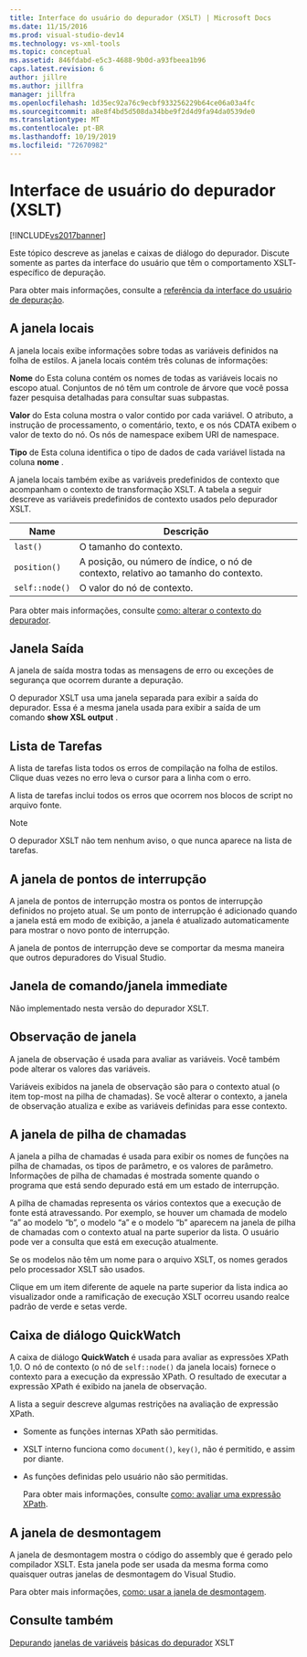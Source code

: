 ```yaml
---
title: Interface do usuário do depurador (XSLT) | Microsoft Docs
ms.date: 11/15/2016
ms.prod: visual-studio-dev14
ms.technology: vs-xml-tools
ms.topic: conceptual
ms.assetid: 846fdabd-e5c3-4688-9b0d-a93fbeea1b96
caps.latest.revision: 6
author: jillre
ms.author: jillfra
manager: jillfra
ms.openlocfilehash: 1d35ec92a76c9ecbf933256229b64ce06a03a4fc
ms.sourcegitcommit: a8e8f4bd5d508da34bbe9f2d4d9fa94da0539de0
ms.translationtype: MT
ms.contentlocale: pt-BR
ms.lasthandoff: 10/19/2019
ms.locfileid: "72670982"
---
```

# <a name="debugger-user-interface-xslt"></a>Interface de usuário do depurador (XSLT)
[!INCLUDE[vs2017banner](../includes/vs2017banner.md)]

Este tópico descreve as janelas e caixas de diálogo do depurador. Discute somente as partes da interface do usuário que têm o comportamento XSLT- específico de depuração.

 Para obter mais informações, consulte a [referência da interface do usuário de depuração](../debugger/debugging-user-interface-reference.md).

## <a name="locals-window"></a>A janela locais
 A janela locais exibe informações sobre todas as variáveis definidos na folha de estilos. A janela locais contém três colunas de informações:

 **Nome** do Esta coluna contém os nomes de todas as variáveis locais no escopo atual. Conjuntos de nó têm um controle de árvore que você possa fazer pesquisa detalhadas para consultar suas subpastas.

 **Valor** do Esta coluna mostra o valor contido por cada variável. O atributo, a instrução de processamento, o comentário, texto, e os nós CDATA exibem o valor de texto do nó. Os nós de namespace exibem URI de namespace.

 **Tipo** de Esta coluna identifica o tipo de dados de cada variável listada na coluna **nome** .

 A janela locais também exibe as variáveis predefinidos de contexto que acompanham o contexto de transformação XSLT. A tabela a seguir descreve as variáveis predefinidos de contexto usados pelo depurador XSLT.

|Name|Descrição|
|----------|-----------------|
|`last()`|O tamanho do contexto.|
|`position()`|A posição, ou número de índice, o nó de contexto, relativo ao tamanho do contexto.|
|`self::node()`|O valor do nó de contexto.|

 Para obter mais informações, consulte [como: alterar o contexto do depurador](https://msdn.microsoft.com/library/8a69ea63-2ef0-4b4f-9521-cf8ad2e3ec5e).

## <a name="output-window"></a>Janela Saída
 A janela de saída mostra todas as mensagens de erro ou exceções de segurança que ocorrem durante a depuração.

 O depurador XSLT usa uma janela separada para exibir a saída do depurador. Essa é a mesma janela usada para exibir a saída de um comando **show XSL output** .

## <a name="task-list"></a>Lista de Tarefas
 A lista de tarefas lista todos os erros de compilação na folha de estilos. Clique duas vezes no erro leva o cursor para a linha com o erro.

 A lista de tarefas inclui todos os erros que ocorrem nos blocos de script no arquivo fonte.

> [!NOTE]
> O depurador XSLT não tem nenhum aviso, o que nunca aparece na lista de tarefas.

## <a name="breakpoints-window"></a>A janela de pontos de interrupção
 A janela de pontos de interrupção mostra os pontos de interrupção definidos no projeto atual. Se um ponto de interrupção é adicionado quando a janela está em modo de exibição, a janela é atualizado automaticamente para mostrar o novo ponto de interrupção.

 A janela de pontos de interrupção deve se comportar da mesma maneira que outros depuradores do Visual Studio.

## <a name="command-windowimmediate-window"></a>Janela de comando/janela immediate
 Não implementado nesta versão do depurador XSLT.

## <a name="watch-window"></a>Observação de janela
 A janela de observação é usada para avaliar as variáveis. Você também pode alterar os valores das variáveis.

 Variáveis exibidos na janela de observação são para o contexto atual (o item top-most na pilha de chamadas). Se você alterar o contexto, a janela de observação atualiza e exibe as variáveis definidas para esse contexto.

## <a name="call-stack-window"></a>A janela de pilha de chamadas
 A janela a pilha de chamadas é usada para exibir os nomes de funções na pilha de chamadas, os tipos de parâmetro, e os valores de parâmetro. Informações de pilha de chamadas é mostrada somente quando o programa que está sendo depurado está em um estado de interrupção.

 A pilha de chamadas representa os vários contextos que a execução de fonte está atravessando. Por exemplo, se houver um chamada de modelo “a” ao modelo “b”, o modelo “a” e o modelo “b” aparecem na janela de pilha de chamadas com o contexto atual na parte superior da lista. O usuário pode ver a consulta que está em execução atualmente.

 Se os modelos não têm um nome para o arquivo XSLT, os nomes gerados pelo processador XSLT são usados.

 Clique em um item diferente de aquele na parte superior da lista indica ao visualizador onde a ramificação de execução XSLT ocorreu usando realce padrão de verde e setas verde.

## <a name="quickwatch-dialog-box"></a>Caixa de diálogo QuickWatch
 A caixa de diálogo **QuickWatch** é usada para avaliar as expressões XPath 1,0. O nó de contexto (o nó de `self::node()` da janela locais) fornece o contexto para a execução da expressão XPath. O resultado de executar a expressão XPath é exibido na janela de observação.

 A lista a seguir descreve algumas restrições na avaliação de expressão XPath.

- Somente as funções internas XPath são permitidas.

- XSLT interno funciona como `document()`, `key()`, não é permitido, e assim por diante.

- As funções definidas pelo usuário não são permitidas.

  Para obter mais informações, consulte [como: avaliar uma expressão XPath](../xml-tools/how-to-evaluate-an-xpath-expression.md).

## <a name="disassembly-window"></a>A janela de desmontagem
 A janela de desmontagem mostra o código do assembly que é gerado pelo compilador XSLT. Esta janela pode ser usada da mesma forma como quaisquer outras janelas de desmontagem do Visual Studio.

 Para obter mais informações, [como: usar a janela de desmontagem](../debugger/how-to-use-the-disassembly-window.md).

## <a name="see-also"></a>Consulte também
 [Depurando](../xml-tools/debugging-xslt.md) [janelas de variáveis](https://msdn.microsoft.com/library/ce0a67f6-2502-4b7a-ba45-cc32f8aeba3e) [básicas do depurador](../debugger/debugger-basics.md) XSLT

